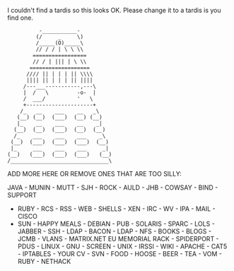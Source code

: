 I couldn't find a tardis so this looks OK. Please change it to a tardis
is you find one.

              -___________-
             (/     _     \)
             /_____(O)_____\
             // / / | \ \ \\
            =================
            // / | ||| | \ \\
           ===================
          //// || | | | || \\\\
          |||| || | | | || ||||
         /---___-----------,---\
         |  /   \         -o-  |
         /  ___/          '   \
         +---------------------+
        /_   __    ___    __   _\
       (__) (__)  (___)  (__) (__)
       |_    __    ___    __    _|
      (__)  (__)  (___)  (__)  (__)
      /_    ___    ___    ___    _\
     (__)  (___)  (___)  (___)  (__)
     |_     ___    ___    ___     _|
    (__)   (___)  (___)  (___)   (__)
    /_______________________________\

ADD MORE HERE OR REMOVE ONES THAT ARE TOO SILLY:

JAVA - MUNIN - MUTT - SJH - ROCK - AULD - JHB - COWSAY - BIND - SUPPORT
- RUBY - RCS - RSS - WEB - SHELLS - XEN - IRC - WV - IPA - MAIL - CISCO
- SUN - HAPPY MEALS - DEBIAN - PUB - SOLARIS - SPARC - LOLS - JABBER -
SSH - LDAP - BACON - LDAP - NFS - BOOKS - BLOGS - JCMB - VLANS -
MATRIX.NET EU MEMORIAL RACK - SPIDERPORT - PDUS - LINUX - GNU - SCREEN -
UNIX - IRSSI - WIKI - APACHE - CAT5 - IPTABLES - YOUR CV - SVN - FOOD -
HOOSE - BEER - TEA - VOM - RUBY - NETHACK
